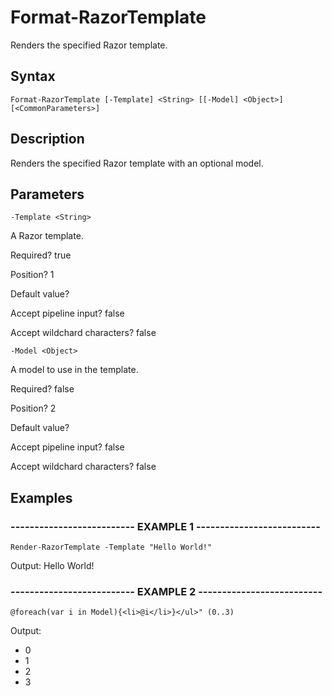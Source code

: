 
# Format-RazorTemplate

Renders the specified Razor template.

## Syntax

    Format-RazorTemplate [-Template] <String> [[-Model] <Object>] [<CommonParameters>]


## Description

Renders the specified Razor template
with an optional model.





## Parameters

    
    -Template <String>


A Razor template.





Required?  true

Position? 1

Default value? 

Accept pipeline input? false

Accept wildchard characters? false

    
    
    -Model <Object>


A model to use in the template.





Required?  false

Position? 2

Default value? 

Accept pipeline input? false

Accept wildchard characters? false

    

## Examples

### -------------------------- EXAMPLE 1 --------------------------
    Render-RazorTemplate -Template "Hello World!"

Output: Hello World!




























### -------------------------- EXAMPLE 2 --------------------------
    @foreach(var i in Model){<li>@i</li>}</ul>" (0..3)

Output: <ul><li>0</li><li>1</li><li>2</li><li>3</li></ul>






























